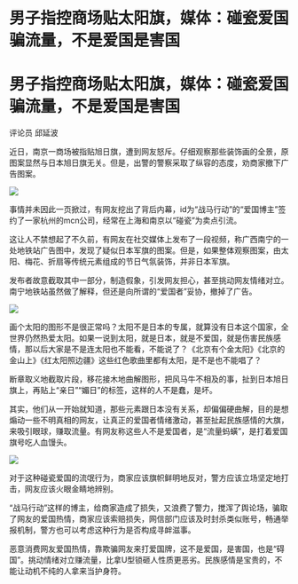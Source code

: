 # 男子指控商场贴太阳旗，媒体：碰瓷爱国骗流量，不是爱国是害国

# 男子指控商场贴太阳旗，媒体：碰瓷爱国骗流量，不是爱国是害国

评论员 邱延波

近日，南京一商场被指贴旭日旗，遭到网友怒斥。仔细观察那些装饰画的全景，原图案显然与日本旭日旗无关。但是，出警的警察采取了纵容的态度，劝商家撤下广告图案。

![](https://inews.gtimg.com/om_bt/OEFh_MXlLP6aFjjd4MMOdSlsXrgFo_Rhlu1bauhdrZMLIAA/1000)

事情并未因此一页掀过，有网友挖出了背后内幕，id为“战马行动”的“爱国博主”签约了一家杭州的mcn公司，经常在上海和南京以“碰瓷”为卖点引流。

这让人不禁想起了不久前，有网友在社交媒体上发布了一段视频，称广西南宁的一处地铁站广告图中，发现了疑似日本军旗的图案。但是，如果整体观察图案，由太阳、梅花、折扇等传统元素组成的节日气氛装饰，并非日本军旗。

发布者故意截取其中一部分，制造假象，引发网友担心，甚至挑动网友情绪对立。南宁地铁站虽然做了解释，但还是向所谓的“爱国者”妥协，撤掉了广告。

![](https://inews.gtimg.com/om_bt/OGbaiVieK5miGsfz39MBsz6kgWqk1d8izRco6Yl9ZsNycAA/1000)

画个太阳的图形不是很正常吗？太阳不是日本的专属，就算没有日本这个国家，全世界仍然热爱太阳。如果一说到太阳，就是日本，就是不爱国，就是伤害民族感情，那以后大家是不是连太阳也不能看，不能说了？《北京有个金太阳》《北京的金山上》《红太阳照边疆》这些红色歌曲里都有太阳，是不是也不能唱了？

断章取义地截取片段，移花接木地曲解图形，把风马牛不相及的事，扯到日本旭日旗上，再贴上“亲日”“媚日”的标签，这样的人不是蠢，是坏。

其实，他们从一开始就知道，那些元素跟日本没有关系，却偏偏硬曲解，目的是想煽动一些不明真相的网友，让真正的爱国者情绪激动，甚至扯起民族感情的大旗，来吸引眼球，赚取流量。有网友称这些人不是爱国者，是“流量蚂蟥”，是打着爱国旗号吃人血馒头。

![](https://inews.gtimg.com/om_bt/O409c0Z9JXGsKUe_Hq5h-5viXD5ClS29YgfwujB5nZO4MAA/1000)

对于这种碰瓷爱国的流氓行为，商家应该旗帜鲜明地反对，警方应该立场坚定地打击，网友应该火眼金睛地辨别。

“战马行动”这样的博主，给商家造成了损失，又浪费了警力，搅浑了舆论场，骗取了网友的爱国热情，商家应该索赔损失，网信部门应该及时封杀类似账号，畅通举报机制，警方也可以考虑这种行为是否构成寻衅滋事。

恶意消费网友爱国热情，靠欺骗网友来打爱国牌，这不是爱国，是害国，也是“碍国”。挑动情绪对立赚流量，比拿U型锁砸人性质更恶劣。民族感情是宝贵的，不能让动机不纯的人拿来当护身符。

